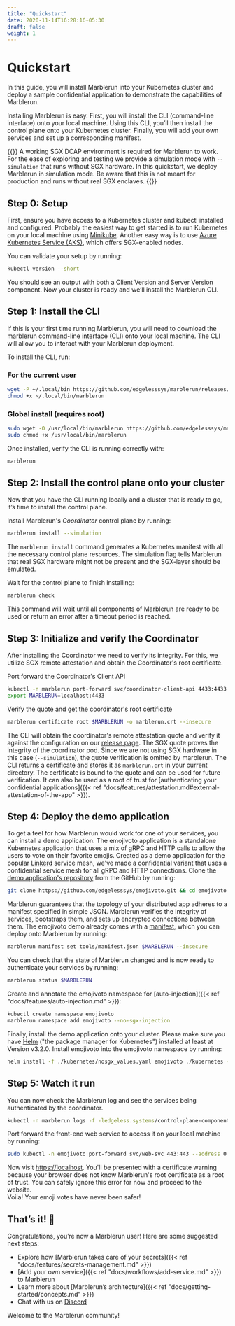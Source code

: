 ```yaml
---
title: "Quickstart"
date: 2020-11-14T16:28:16+05:30
draft: false
weight: 1
---
```


# Quickstart

In this guide, you will install Marblerun into your Kubernetes cluster and deploy a sample confidential application to demonstrate the capabilities of Marblerun.

Installing Marblerun is easy. First, you will install the CLI (command-line interface) onto your local machine. Using this CLI, you’ll then install the control plane onto your Kubernetes cluster.
Finally, you will add your own services and set up a corresponding manifest.

{{<note>}}
A working SGX DCAP environment is required for Marblerun to work. For the ease of exploring and testing we provide a simulation mode with `--simulation` that runs without SGX hardware.
In this quickstart, we deploy Marblerun in simulation mode. Be aware that this is not meant for production and runs without real SGX enclaves.
{{</note>}}

## Step 0: Setup

First, ensure you have access to a Kubernetes cluster and kubectl installed and configured. Probably the easiest way to get started is to run Kubernetes on your local machine using [Minikube](https://kubernetes.io/docs/workflows/tools/install-minikube/). Another easy way is to use [Azure Kubernetes Service (AKS)](https://docs.microsoft.com/en-us/azure/aks/kubernetes-walkthrough-portal), which offers SGX-enabled nodes.

You can validate your setup by running:

```bash
kubectl version --short
```

You should see an output with both a Client Version and Server Version component.
Now your cluster is ready and we’ll install the Marblerun CLI.

## Step 1: Install the CLI

If this is your first time running Marblerun, you will need to download the marblerun command-line interface (CLI) onto your local machine. The CLI will allow you to interact with your Marblerun deployment.

To install the CLI, run:

### For the current user

```bash
wget -P ~/.local/bin https://github.com/edgelesssys/marblerun/releases/latest/download/marblerun
chmod +x ~/.local/bin/marblerun
```

### Global install (requires root)

```bash
sudo wget -O /usr/local/bin/marblerun https://github.com/edgelesssys/marblerun/releases/latest/download/marblerun
sudo chmod +x /usr/local/bin/marblerun
```

Once installed, verify the CLI is running correctly with:

```bash
marblerun
```

## Step 2: Install the control plane onto your cluster

Now that you have the CLI running locally and a cluster that is ready to go, it’s time to install the control plane.

Install Marblerun's *Coordinator* control plane by running:

```bash
marblerun install --simulation
```

The `marblerun install` command generates a Kubernetes manifest with all the necessary control plane resources.
The simulation flag tells Marblerun that real SGX hardware might not be present and the SGX-layer should be emulated.

Wait for the control plane to finish installing:

```bash
marblerun check
```

This command will wait until all components of Marblerun are ready to be used or return an error after a timeout period is reached.

## Step 3: Initialize and verify the Coordinator

After installing the Coordinator we need to verify its integrity.
For this, we utilize SGX remote attestation and obtain the Coordinator's root certificate.

Port forward the Coordinator's Client API

```bash
kubectl -n marblerun port-forward svc/coordinator-client-api 4433:4433 --address localhost >/dev/null &
export MARBLERUN=localhost:4433
```

Verify the quote and get the coordinator's root certificate

```bash
marblerun certificate root $MARBLERUN -o marblerun.crt --insecure
```

The CLI will obtain the coordinator's remote attestation quote and verify it against the configuration on our [release page](github.com/edgelesssys/marblerun/releases/latest/download/coordinator-era.json).
The SGX quote proves the integrity of the coordinator pod.
Since we are not using SGX hardware in this case (`--simulation`), the quote verification is omitted by marblerun.
The CLI returns a certificate and stores it as `marblerun.crt` in your current directory.
The certificate is bound to the quote and can be used for future verification.
It can also be used as a root of trust for [authenticating your confidential applications]({{< ref "docs/features/attestation.md#external-attestation-of-the-app" >}}).

## Step 4: Deploy the demo application

To get a feel for how Marblerun would work for one of your services, you can install a demo application.
The emojivoto application is a standalone Kubernetes application that uses a mix of gRPC and HTTP calls to allow the users to vote on their favorite emojis.
Created as a demo application for the popular [Linkerd](https://linkerd.io) service mesh, we've made a confidential variant that uses a confidential service mesh for all gRPC and HTTP connections.
Clone the [demo application's repository]( https://github.com/edgelesssys/emojivoto.git) from the GitHub by running:

```bash
git clone https://github.com/edgelesssys/emojivoto.git && cd emojivoto
```

Marblerun guarantees that the topology of your distributed app adheres to a manifest specified in simple JSON.
Marblerun verifies the integrity of services, bootstraps them, and sets up encrypted connections between them.
The emojivoto demo already comes with a [manifest](https://github.com/edgelesssys/emojivoto/blob/main/tools/manifest.json), which you can deploy onto Marblerun by running:

```bash
marblerun manifest set tools/manifest.json $MARBLERUN --insecure
```

You can check that the state of Marblerun changed and is now ready to authenticate your services by running:

```bash
marblerun status $MARBLERUN
```

Create and annotate the emojivoto namespace for [auto-injection]({{< ref "docs/features/auto-injection.md" >}}):

```bash
kubectl create namespace emojivoto
marblerun namespace add emojivoto --no-sgx-injection
```

Finally, install the demo application onto your cluster.
Please make sure you have [Helm](https://helm.sh/docs/intro/install/) ("the package manager for Kubernetes") installed at least at Version v3.2.0.
Install emojivoto into the emojivoto namespace by running:

```bash
helm install -f ./kubernetes/nosgx_values.yaml emojivoto ./kubernetes --create-namespace -n emojivoto
```

## Step 5: Watch it run

You can now check the Marblerun log and see the services being authenticated by the coordinator.

```bash
kubectl -n marblerun logs -f -ledgeless.systems/control-plane-component=coordinator
```

Port forward the front-end web service to access it on your local machine by running:

```bash
sudo kubectl -n emojivoto port-forward svc/web-svc 443:443 --address 0.0.0.0
```

Now visit [https://localhost](https://localhost).
You'll be presented with a certificate warning because your browser does not know Marblerun's root certificate as a root of trust.
You can safely ignore this error for now and proceed to the website.\
Voila! Your emoji votes have never been safer!

## That’s it! :clap:

Congratulations, you’re now a Marblerun user! Here are some suggested next steps:

* Explore how [Marblerun takes care of your secrets]({{< ref "docs/features/secrets-management.md" >}})
* [Add your own service]({{< ref "docs/workflows/add-service.md" >}}) to Marblerun
* Learn more about [Marblerun’s architecture]({{< ref "docs/getting-started/concepts.md" >}})
* Chat with us on [Discord](https://discord.gg/rH8QTH56JN)

Welcome to the Marblerun community!
